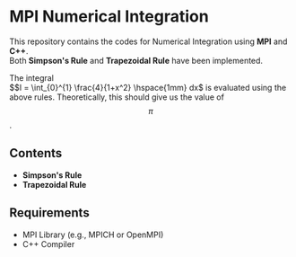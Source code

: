 # MPI Numerical Integration

This repository contains the codes for Numerical Integration using **MPI** and **C++**.  
Both **Simpson's Rule** and **Trapezoidal Rule** have been implemented.

The integral  
$$I = \int_{0}^{1} \frac{4}{1+x^2} \hspace{1mm} dx$
is evaluated using the above rules. Theoretically, this should give us the value of $${\pi} $$ .

## Contents

- **Simpson's Rule**
- **Trapezoidal Rule**

## Requirements

- MPI Library (e.g., MPICH or OpenMPI)
- C++ Compiler
